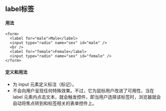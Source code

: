 ## label标签

#### 用法

```
<form>
  <label for="male">Male</label>
  <input type="radio" name="sex" id="male" />
  <br />
  <label for="female">Female</label>
  <input type="radio" name="sex" id="female" />
</form>
```



#### 定义和用法

+ 为 input 元素定义标注（标记）。
+ 不会向用户呈现任何特殊效果。不过，它为鼠标用户改进了可用性，当在 label 元素内点击文本，就会触发控件，即当用户选择该标签时，浏览器就会自动将焦点转到和标签相关的表单控件上。

